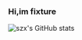 ### Hi,im fixture
![szx's GitHub stats](https://github-readme-stats.vercel.app/api?username=3055217083&show_icons=true&theme=cobalt&bg_color,)
